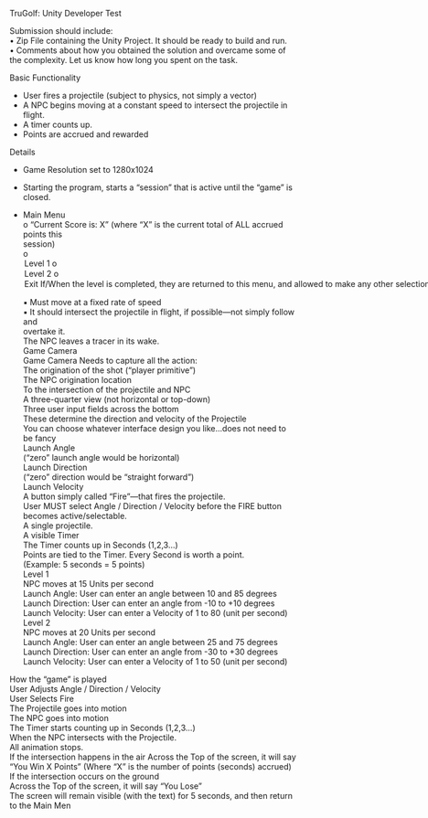 
TruGolf: Unity Developer Test  

Submission should include:  
	• Zip File containing the Unity Project. It should be ready to build and run.  
	• Comments about how you obtained the solution and overcame some of the complexity. Let us  know how long you spent on the task.  

Basic Functionality  
- User fires a projectile (subject to physics, not simply a vector)  
- A NPC begins moving at a constant speed to intersect the projectile in flight.  
- A timer counts up.  
- Points are accrued and rewarded  

Details  
- Game Resolution set to 1280x1024  
- Starting the program, starts a “session” that is active until the “game” is closed.  
- Main Menu  
	o <Display> “Current Score is: X” (where “X” is the current total of ALL accrued points this  
	session)  
	o <Option> Level 1  
	o <Option> Level 2  
	o <Option> Exit  
	If/When the level is completed, they are returned to this menu, and allowed to make any other  
	selection.  
	• Set this up as unit =meter  
	• Use primitives—we don’t need to get fancy.  
	• Levels (Generic)  
	o A player primitive  
	▪ This is where the projectile originates from  
	▪ This never needs to move—it’s just representational.  
	(Changes to Angle/Direction/Velocity do not need to be reflected in the look or  
	position of the player primitive.)  
	▪ Two Units tall and 0.5 Units wide  
	o Projectile  
	▪ Use a primitive to represent the projectile  
	▪ The projectile should leave a tracer behind it.  
	▪ Direction and velocity will be determined by the player  
	▪ 0.25, 0.25,0.25 units in size  
	▪ Projectile starts at a height of ½ unit  
	o NPC primitive  
	▪ The NPC should consistently start from a location in front and to the side of the  
	player primitive.  
	• 40 Units in front of the “player primitive”  
	• 5 Units to the side  
	▪ Size: One Unit Square  
	▪ The NPC Starts moving when the user fires the projectile.
	
	▪ Must move at a fixed rate of speed  
	▪ It should intersect the projectile in flight, if possible—not simply follow and  
	overtake it.  
The NPC leaves a tracer in its wake.  
Game Camera  
Game Camera Needs to capture all the action:  
The origination of the shot (“player primitive”)  
The NPC origination location  
To the intersection of the projectile and NPC  
A three-quarter view (not horizontal or top-down)  
Three user input fields across the bottom  
These determine the direction and velocity of the Projectile  
You can choose whatever interface design you like...does not need to be fancy  
Launch Angle  
(“zero” launch angle would be horizontal)  
Launch Direction  
(“zero” direction would be “straight forward”)  
Launch Velocity  
A button simply called “Fire”—that fires the projectile.  
User MUST select Angle / Direction / Velocity before the FIRE button  
becomes active/selectable.  
A single projectile.  
A visible Timer  
The Timer counts up in Seconds (1,2,3...)  
Points are tied to the Timer. Every Second is worth a point.  
(Example: 5 seconds = 5 points)  
Level 1  
NPC moves at 15 Units per second  
Launch Angle: User can enter an angle between 10 and 85 degrees  
Launch Direction: User can enter an angle from -10 to +10 degrees  
Launch Velocity: User can enter a Velocity of 1 to 80 (unit per second)  
Level 2  
NPC moves at 20 Units per second  
Launch Angle: User can enter an angle between 25 and 75 degrees  
Launch Direction: User can enter an angle from -30 to +30 degrees  
Launch Velocity: User can enter a Velocity of 1 to 50 (unit per second)  
	
How the “game” is played  
User Adjusts Angle / Direction / Velocity  
User Selects Fire  
The Projectile goes into motion  
The NPC goes into motion  
The Timer starts counting up in Seconds (1,2,3...)  
When the NPC intersects with the Projectile.  
All animation stops.  
If the intersection happens in the air
Across the Top of the screen, it will say “You Win X Points”  (Where “X” is the number of points (seconds) accrued)  
If the intersection occurs on the ground  
Across the Top of the screen, it will say “You Lose”  
The screen will remain visible (with the text) for 5 seconds, and then return to the Main Men